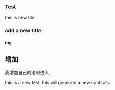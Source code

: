 ### Test
this is new file


### add a new title



#### my

## 增加

我增加自己的语句进入

this is a new test. this will generate a new conflicts.

